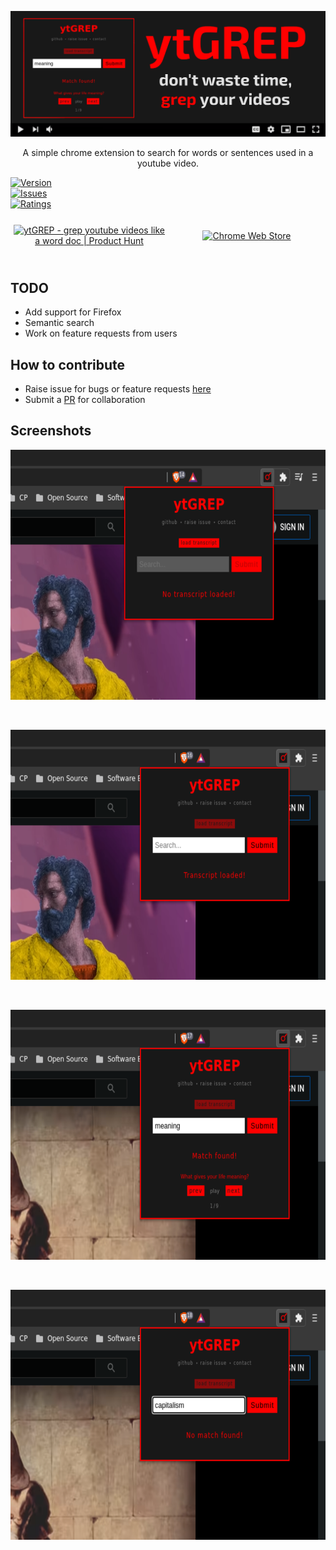 <p align="center">
  <img src="./images/promotional/1400x560.png" alt="ytGREP:promotional">
</p>

<p align="center">A simple chrome extension to search for words or sentences used in a youtube video.</p>

<div class="border d-flex flex-justify-center">
  <div>
     <a href="#" target="_blank"><img src="https://img.shields.io/github/manifest-json/v/sr1jan/ytGREP/master?filename=src%2Fmanifest.json&label=version" alt="Version"></a>
  </div>

  <div>
     <a href="https://github.com/sr1jan/ytGREP/issues" target="_blank"><img src="https://img.shields.io/github/issues/sr1jan/ytGREP" alt="Issues"></a>
  </div>

  <div>
     <a href="https://chrome.google.com/webstore/detail/ytgrep/fhbhmcchljbicaffpjnibgdphekbabbm/reviews" target="_blank"><img src="https://img.shields.io/chrome-web-store/rating/fhbhmcchljbicaffpjnibgdphekbabbm" alt="Ratings"></a>
  </div>
</div>

<div style="display:flex; flex-direction: row; padding:6px 0px; align-items: center; justify-content: center">
  <div style="flex:50%; padding: 5px;">
    <p align="center">
      <a href="https://www.producthunt.com/posts/ytgrep?utm_source=badge-featured&utm_medium=badge&utm_souce=badge-ytgrep" target="_blank"><img src="https://api.producthunt.com/widgets/embed-image/v1/featured.svg?post_id=273899&theme=light" alt="ytGREP - grep youtube videos like a word doc | Product Hunt" style="width:70%;"/></a>
    </p>
  </div>

  <div style="flex:50%; padding: 5px;">
    <p align="center">
      <a href="https://chrome.google.com/webstore/detail/ytgrep/fhbhmcchljbicaffpjnibgdphekbabbm" target="_blank"><img src="https://raw.githubusercontent.com/sr1jan/ytGREP/gh-pages/assets/images/webstore.png" alt="Chrome Web Store" style="width:70%" /></a>
    </p>
  </div>
</div>

## TODO

- Add support for Firefox
- Semantic search
- Work on feature requests from users

## How to contribute

- Raise issue for bugs or feature requests [here](https://github.com/sr1jan/ytGREP/issues)
- Submit a [PR](https://github.com/sr1jan/ytGREP/pulls) for collaboration

## Screenshots

<p align="center">
  <img width="640" height="400" src="./images/screenshots/1.png" alt="ytGREP:Screenshot:notranscript">
</p>
<br>
<p align="center">
  <img width="640" height="400" src="./images/screenshots/2.png" alt="ytGREP:Screenshot:transcriptloaded">
</p>
<br>
<p align="center">
  <img width="640" height="400" src="./images/screenshots/3.png" alt="ytGREP:Screenshot:matchfound">
</p>
<br>
<p align="center">
  <img width="640" height="400" src="./images/screenshots/4.png" alt="ytGREP:Screenshot:nomatch">
</p>
<br>

